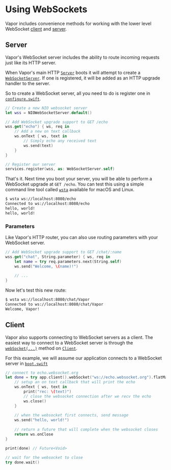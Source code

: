 # Using WebSockets

Vapor includes convenience methods for working with the lower level WebSocket [client](../websocket/overview.md#client) and [server](../websocket/overview.md#server). 

## Server

Vapor's WebSocket server includes the ability to route incoming requests just like its HTTP server. 

When Vapor's main HTTP [`Server`](https://api.vapor.codes/vapor/latest/Vapor/Protocols/Server.html) boots it will attempt to create a [`WebSocketServer`](https://api.vapor.codes/vapor/latest/Vapor/Protocols/WebSocketServer.html). If one is registered, it will be added as an HTTP upgrade handler to the server. 

So to create a WebSocket server, all you need to do is register one in  [`configure.swift`](../getting-started/structure.md#configureswift).

```swift
// Create a new NIO websocket server
let wss = NIOWebSocketServer.default()

// Add WebSocket upgrade support to GET /echo
wss.get("echo") { ws, req in
    // Add a new on text callback
    ws.onText { ws, text in
        // Simply echo any received text
        ws.send(text)
    }
}

// Register our server
services.register(wss, as: WebSocketServer.self)
```

That's it. Next time you boot your server, you will be able to perform a WebSocket upgrade at `GET /echo`.  You can test this using a simple command line tool called [`wsta`](https://github.com/esphen/wsta) available for macOS and Linux.

```sh
$ wsta ws://localhost:8080/echo
Connected to ws://localhost:8080/echo
hello, world!
hello, world!
```

### Parameters

Like Vapor's HTTP router, you can also use routing parameters with your WebSocket server.

```swift
// Add WebSocket upgrade support to GET /chat/:name
wss.get("chat", String.parameter) { ws, req in
    let name = try req.parameters.next(String.self)
    ws.send("Welcome, \(name)!")
    
    // ...
}
```

Now let's test this new route:

```sh
$ wsta ws://localhost:8080/chat/Vapor
Connected to ws://localhost:8080/chat/Vapor
Welcome, Vapor!
```

## Client

Vapor also supports connecting to WebSocket servers as a client. The easiest way to connect to a WebSocket server is through the [`webSocket(...)`](https://api.vapor.codes/vapor/latest/Vapor/Protocols/Client.html#/s:5Vapor6ClientPAAE9webSocketXeXeF) method on [`Client`](https://api.vapor.codes/vapor/latest/Vapor/Protocols/Client.html).

For this example, we will assume our application connects to a WebSocket server in [`boot.swift`](../getting-started/structure.md#bootswift)

```swift
// connect to echo.websocket.org
let done = try app.client().webSocket("ws://echo.websocket.org").flatMap { ws -> Future<Void> in
    // setup an on text callback that will print the echo
    ws.onText { ws, text in
        print("rec: \(text)")
        // close the websocket connection after we recv the echo
        ws.close()
    }
    
    // when the websocket first connects, send message
    ws.send("hello, world!")
    
    // return a future that will complete when the websocket closes
    return ws.onClose
}

print(done) // Future<Void>
  
// wait for the websocket to close
try done.wait()
```